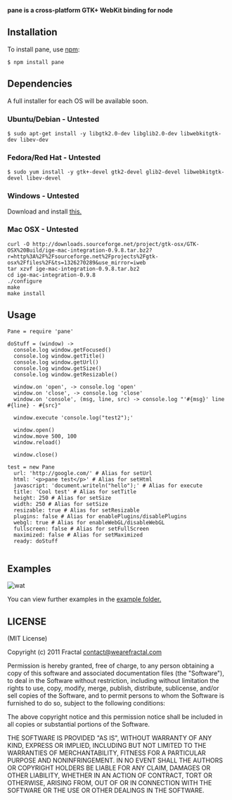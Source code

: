 **pane is a cross-platform GTK+ WebKit binding for node**


## Installation
    
To install pane, use [npm](http://github.com/isaacs/npm):

    $ npm install pane

## Dependencies

A full installer for each OS will be available soon.

### Ubuntu/Debian - Untested

    $ sudo apt-get install -y libgtk2.0-dev libglib2.0-dev libwebkitgtk-dev libev-dev

### Fedora/Red Hat - Untested

    $ sudo yum install -y gtk+-devel gtk2-devel glib2-devel libwebkitgtk-devel libev-devel
    
### Windows - Untested

Download and install [this.](http://downloads.sourceforge.net/project/gimp-win/Obsolete/GTK%2B/GTK%2B%202.10.13/gtk%2B-2.10.13-setup.exe?r=http%3A%2F%2Fsourceforge.net%2Fprojects%2Fgimp-win%2Ffiles%2FObsolete%2FGTK%252B%2FGTK%252B%25202.10.13%2F&ts=1326269861&use_mirror=superb-dca2)

### Mac OSX - Untested
    curl -O http://downloads.sourceforge.net/project/gtk-osx/GTK-OSX%20Build/ige-mac-integration-0.9.8.tar.bz2?r=http%3A%2F%2Fsourceforge.net%2Fprojects%2Fgtk-osx%2Ffiles%2F&ts=1326270289&use_mirror=iweb
    tar xzvf ige-mac-integration-0.9.8.tar.bz2
    cd ige-mac-integration-0.9.8
    ./configure
    make
    make install
    
## Usage

```coffee-script
Pane = require 'pane'
  
doStuff = (window) ->
  console.log window.getFocused()
  console.log window.getTitle()
  console.log window.getUrl()
  console.log window.getSize()
  console.log window.getResizable()

  window.on 'open', -> console.log 'open'
  window.on 'close', -> console.log 'close'
  window.on 'console', (msg, line, src) -> console.log "'#{msg}' line #{line} - #{src}"

  window.execute 'console.log("test2");'
  
  window.open()
  window.move 500, 100
  window.reload()
  
  window.close()
  
test = new Pane 
  url: 'http://google.com/' # Alias for setUrl
  html: '<p>pane test</p>' # Alias for setHtml
  javascript: 'document.writeln("hello");' # Alias for execute
  title: 'Cool test' # Alias for setTitle
  height: 250 # Alias for setSize
  width: 250 # Alias for setSize
  resizable: true # Alias for setResizable
  plugins: false # Alias for enablePlugins/disablePlugins
  webgl: true # Alias for enableWebGL/disableWebGL
  fullscreen: false # Alias for setFullScreen
  maximized: false # Alias for setMaximized
  ready: doStuff
  
```

## Examples

![wat](http://i.imgur.com/QSQNu.png)

You can view further examples in the [example folder.](https://github.com/wearefractal/pane/tree/master/examples)

## LICENSE

(MIT License)

Copyright (c) 2011 Fractal <contact@wearefractal.com>

Permission is hereby granted, free of charge, to any person obtaining
a copy of this software and associated documentation files (the
"Software"), to deal in the Software without restriction, including
without limitation the rights to use, copy, modify, merge, publish,
distribute, sublicense, and/or sell copies of the Software, and to
permit persons to whom the Software is furnished to do so, subject to
the following conditions:

The above copyright notice and this permission notice shall be
included in all copies or substantial portions of the Software.

THE SOFTWARE IS PROVIDED "AS IS", WITHOUT WARRANTY OF ANY KIND,
EXPRESS OR IMPLIED, INCLUDING BUT NOT LIMITED TO THE WARRANTIES OF
MERCHANTABILITY, FITNESS FOR A PARTICULAR PURPOSE AND
NONINFRINGEMENT. IN NO EVENT SHALL THE AUTHORS OR COPYRIGHT HOLDERS BE
LIABLE FOR ANY CLAIM, DAMAGES OR OTHER LIABILITY, WHETHER IN AN ACTION
OF CONTRACT, TORT OR OTHERWISE, ARISING FROM, OUT OF OR IN CONNECTION
WITH THE SOFTWARE OR THE USE OR OTHER DEALINGS IN THE SOFTWARE.
